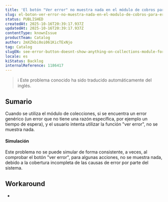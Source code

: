 ```yaml
---
title: 'El botón "Ver error" no muestra nada en el módulo de cobros para errores genéricos'
slug: el-boton-ver-error-no-muestra-nada-en-el-modulo-de-cobros-para-errores-genericos
status: PUBLISHED
createdAt: 2025-10-16T20:39:17.937Z
updatedAt: 2025-10-16T20:39:17.937Z
contentType: knownIssue
productTeam: Catalog
author: 2mXZkbi0oi061KicTExNjo
tag: Catalog
slugEN: see-error-button-doesnt-show-anything-on-collections-module-for-generic-errors
locale: es
kiStatus: Backlog
internalReference: 1186417
---
```


>ℹ️ Este problema conocido ha sido traducido automáticamente del inglés.

## Sumario


Cuando se utiliza el módulo de colecciones, si se encuentra un error genérico (un error que no tiene una razón específica, por ejemplo un tiempo de espera), y el usuario intenta utilizar la función "ver error", no se muestra nada.


#### Simulación


Este problema no se puede simular de forma consistente, a veces, al comprobar el botón "ver error", para algunas acciones, no se muestra nada, debido a la cobertura incompleta de las causas de error por parte del sistema.

## Workaround


-



